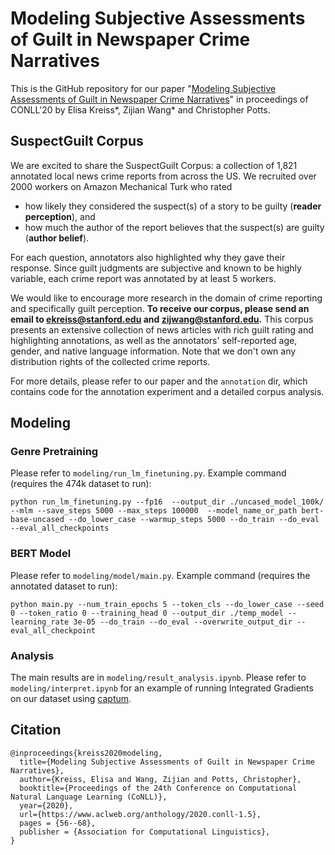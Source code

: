 # Modeling Subjective Assessments of Guilt in Newspaper Crime Narratives

This is the GitHub repository for our paper "[Modeling Subjective Assessments of Guilt in Newspaper Crime Narratives](https://arxiv.org/abs/2006.09589)" in proceedings of CONLL'20 by Elisa Kreiss\*, Zijian Wang\* and Christopher Potts. 



## SuspectGuilt Corpus

We are excited to share the SuspectGuilt Corpus: a collection of 1,821 annotated local news crime reports from across the US. We recruited over 2000 workers on Amazon Mechanical Turk who rated 

* how likely they considered the suspect(s) of a story to be guilty (**reader perception**), and 
* how much the author of the report believes that the suspect(s) are guilty (**author belief**). 

For each question, annotators also highlighted why they gave their response. Since guilt judgments are subjective and known to be highly variable, each crime report was annotated by at least 5 workers.

We would like to encourage more research in the domain of crime reporting and specifically guilt perception. **To receive our corpus, please send an email to ekreiss@stanford.edu and zijwang@stanford.edu.** This corpus presents an extensive collection of news articles with rich guilt rating and highlighting annotations, as well as the annotators' self-reported age, gender, and native language information. Note that we don't own any distribution rights of the collected crime reports.

For more details,  please refer to our paper and the `annotation` dir, which contains code for the annotation experiment and a detailed corpus analysis.


## Modeling
### Genre Pretraining
Please refer to `modeling/run_lm_finetuning.py`. Example command (requires the 474k dataset to run):

```
python run_lm_finetuning.py --fp16  --output_dir ./uncased_model_100k/ --mlm --save_steps 5000 --max_steps 100000  --model_name_or_path bert-base-uncased --do_lower_case --warmup_steps 5000 --do_train --do_eval --eval_all_checkpoints
```

### BERT Model
Please refer to `modeling/model/main.py`. Example command (requires the annotated dataset to run):
```
python main.py --num_train_epochs 5 --token_cls --do_lower_case --seed 0 --token_ratio 0 --training_head 0 --output_dir ./temp_model --learning_rate 3e-05 --do_train --do_eval --overwrite_output_dir --eval_all_checkpoint
```


### Analysis

The main results are in `modeling/result_analysis.ipynb`. Please refer to `modeling/interpret.ipynb`
for an example of running Integrated Gradients on our dataset using [captum](https://captum.ai/tutorials/).



## Citation

```
@inproceedings{kreiss2020modeling,
  title={Modeling Subjective Assessments of Guilt in Newspaper Crime Narratives},
  author={Kreiss, Elisa and Wang, Zijian and Potts, Christopher},
  booktitle={Proceedings of the 24th Conference on Computational Natural Language Learning (CoNLL)},
  year={2020},
  url={https://www.aclweb.org/anthology/2020.conll-1.5},
  pages = {56--68},
  publisher = {Association for Computational Linguistics},
}
```
